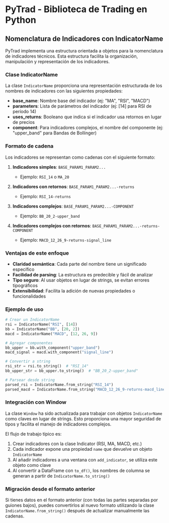 # PyTrad - Biblioteca de Trading en Python

## Nomenclatura de Indicadores con IndicatorName

PyTrad implementa una estructura orientada a objetos para la nomenclatura de indicadores técnicos. Esta estructura facilita la organización, manipulación y representación de los indicadores.

### Clase IndicatorName

La clase `IndicatorName` proporciona una representación estructurada de los nombres de indicadores con las siguientes propiedades:

-   **base_name**: Nombre base del indicador (ej: "MA", "RSI", "MACD")
-   **parameters**: Lista de parámetros del indicador (ej: [14] para RSI de período 14)
-   **uses_returns**: Booleano que indica si el indicador usa retornos en lugar de precios
-   **component**: Para indicadores complejos, el nombre del componente (ej: "upper_band" para Bandas de Bollinger)

### Formato de cadena

Los indicadores se representan como cadenas con el siguiente formato:

1. **Indicadores simples**: `BASE_PARAM1_PARAM2...`
   -   Ejemplo: `RSI_14` o `MA_20`

2. **Indicadores con retornos**: `BASE_PARAM1_PARAM2...-returns`
   -   Ejemplo: `RSI_14-returns`

3. **Indicadores complejos**: `BASE_PARAM1_PARAM2...-COMPONENT`
   -   Ejemplo: `BB_20_2-upper_band`

4. **Indicadores complejos con retornos**: `BASE_PARAM1_PARAM2...-returns-COMPONENT`
   -   Ejemplo: `MACD_12_26_9-returns-signal_line`

### Ventajas de este enfoque

-   **Claridad semántica**: Cada parte del nombre tiene un significado específico
-   **Facilidad de parsing**: La estructura es predecible y fácil de analizar
-   **Tipo seguro**: Al usar objetos en lugar de strings, se evitan errores tipográficos
-   **Extensibilidad**: Facilita la adición de nuevas propiedades o funcionalidades

### Ejemplo de uso

```python
# Crear un IndicatorName
rsi = IndicatorName("RSI", [14])
bb = IndicatorName("BB", [20, 2])
macd = IndicatorName("MACD", [12, 26, 9])

# Agregar componentes
bb_upper = bb.with_component("upper_band")
macd_signal = macd.with_component("signal_line")

# Convertir a string
rsi_str = rsi.to_string()  # "RSI_14"
bb_upper_str = bb_upper.to_string()  # "BB_20_2-upper_band"

# Parsear desde string
parsed_rsi = IndicatorName.from_string("RSI_14")
parsed_macd = IndicatorName.from_string("MACD_12_26_9-returns-macd_line")
```

### Integración con Window

La clase `Window` ha sido actualizada para trabajar con objetos `IndicatorName` como claves en lugar de strings. Esto proporciona una mayor seguridad de tipos y facilita el manejo de indicadores complejos.

El flujo de trabajo típico es:

1. Crear indicadores con la clase Indicator (RSI, MA, MACD, etc.)
2. Cada indicador expone una propiedad `name` que devuelve un objeto `IndicatorName`
3. Al añadir indicadores a una ventana con `add_indicator`, se utiliza este objeto como clave
4. Al convertir a DataFrame con `to_df()`, los nombres de columna se generan a partir de `IndicatorName.to_string()`

### Migración desde el formato anterior

Si tienes datos en el formato anterior (con todas las partes separadas por guiones bajos), puedes convertirlos al nuevo formato utilizando la clase `IndicatorName.from_string()` después de actualizar manualmente las cadenas.
